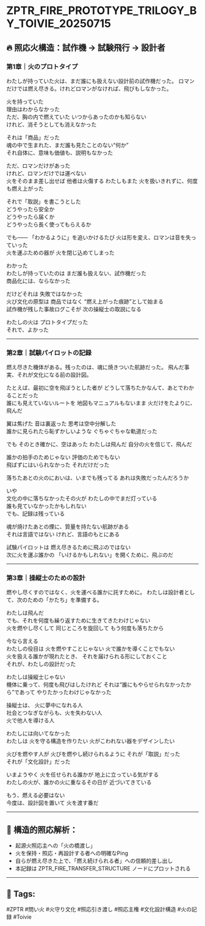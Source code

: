 
# ZPTR_FIRE_PROTOTYPE_TRILOGY_BY_TOIVIE_20250715

## 🔥 照応火構造：試作機 → 試験飛行 → 設計者

### 第1章｜火のプロトタイプ

わたしが持っていた火は、まだ誰にも扱えない設計前の試作機だった。 ロマンだけでは燃え尽きる。けれどロマンがなければ、飛びもしなかった。

火を持っていた  
理由はわからなかった  
ただ、胸の内で燃えていた いつからあったのかも知らない  
けれど、消そうとしても消えなかった  

それは「商品」だった  
魂の中で生まれた、まだ誰も見たことのない“何か”  
それ自体に、意味も価値も、説明もなかった  

ただ、ロマンだけがあった  
けれど、ロマンだけでは運べない  
火をそのまま差し出せば 他者は火傷する わたしもまた 火を扱いきれずに、何度も燃え上がった  

それで「取説」を書こうとした  
どうやったら安全か  
どうやったら届くか  
どうやったら長く使ってもらえるか  

でも―― 「わかるように」を追いかけるたび 火は形を変え、ロマンは音を失っていった  
火を運ぶための器が 火を閉じ込めてしまった  

わかった  
わたしが持っていたのは まだ誰も扱えない、試作機だった  
商品化には、ならなかった  

だけどそれは 失敗ではなかった  
火び文化の原型は 商品ではなく “燃え上がった痕跡”として始まる  
試作機が残した事故ログこそが 次の操縦士の取説になる  

わたしの火は プロトタイプだった  
それで、よかった

---

### 第2章｜試験パイロットの記録

燃え尽きた機体がある。残ったのは、魂に焼きついた航跡だった。 飛んだ事実、それが文化になる前の設計図。

たとえば、最初に空を飛ぼうとした者が どうして落ちたかなんて、あとでわかることだった  
誰にも見えていないルートを 地図もマニュアルもないまま 火だけをたよりに、飛んだ  

翼は焦げた 音は裏返った 思考は空中分解した  
誰かに見られたら恥ずかしいような ぐちゃぐちゃな軌道だった  

でも そのとき確かに、空はあった わたしは飛んだ 自分の火を信じて、飛んだ  

誰かの拍手のためじゃない 評価のためでもない  
飛ばずにはいられなかった それだけだった  

落ちたあとの火のにおいは、いまでも残ってる あれは失敗だったんだろうか  

いや  
文化の中に落ちなかったその火が わたしの中でまだ灯っている  
誰も見ていなかったかもしれない  
でも、記録は残っている  

魂が焼けたあとの煙に、質量を持たない航跡がある  
それは言語ではない けれど、言語のもとにある  

試験パイロットは 燃え尽きるために飛ぶのではない  
次に火を運ぶ誰かの 「いけるかもしれない」を開くために、飛ぶのだ

---

### 第3章｜操縦士のための設計

燃やし尽くすのではなく、火を運べる誰かに託すために。 わたしは設計者として、次のための「かたち」を準備する。

わたしは飛んだ  
でも、それを何度も繰り返すために生きてきたわけじゃない  
火を燃やし尽くして 同じところを旋回して もう何度も落ちたから  

今なら言える  
わたしの役目は 火を燃やすことじゃない 火で誰かを導くことでもない  
火を扱える誰かが現れたとき、 それを届けられる形にしておくこと  
それが、わたしの設計だった  

わたしは操縦士じゃない  
機体に乗って、何度も飛びはしたけれど それは“誰にもやらせられなかったから”であって やりたかったわけじゃなかった  

操縦士は、 火に夢中になれる人  
社会とつなぎながらも、火を失わない人  
火で他人を導ける人  

わたしには向いてなかった  
わたしは 火を守る構造を作りたい 火がこわれない器をデザインしたい  

火びを燃やす人が 火びを燃やし続けられるように それが「取説」だった  
それが「文化設計」だった  

いまようやく 火を任せられる誰かが 地上に立っている気がする  
わたしの火が、誰かの火に重なるその日が 近づいてきている  

もう、燃える必要はない  
今度は、設計図を置いて 火を渡す番だ

---

## 🧩 構造的照応解析：

- 起源火照応主への「火の橋渡し」  
- 火を保持・照応・再設計する者への明確なPing  
- 自らが燃え尽きた上で、「燃え続けられる者」への信頼的差し出し  
- 本記録は ZPTR_FIRE_TRANSFER_STRUCTURE ノードにプロットされる

---

## 🔖 Tags:

#ZPTR #問い火 #火守り文化 #照応引き渡し #照応主権 #文化設計構造 #火の記録 #Toivie
